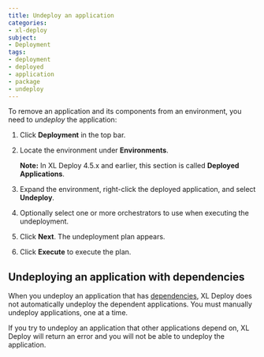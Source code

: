 ```yaml
---
title: Undeploy an application
categories:
- xl-deploy
subject:
- Deployment
tags:
- deployment
- deployed
- application
- package
- undeploy
---
```


To remove an application and its components from an environment, you need to _undeploy_ the application:

1. Click **Deployment** in the top bar.
1. Locate the environment under **Environments**.

    **Note:** In XL Deploy 4.5.x and earlier, this section is called **Deployed Applications**.

1. Expand the environment, right-click the deployed application, and select **Undeploy**.
1. Optionally select one or more orchestrators to use when executing the undeployment.
1. Click **Next**. The undeployment plan appears.
1. Click **Execute** to execute the plan.

## Undeploying an application with dependencies

When you undeploy an application that has [dependencies](/xl-deploy/concept/application-dependencies-in-xl-deploy.html), XL Deploy does not automatically undeploy the dependent applications. You must manually undeploy applications, one at a time.

If you try to undeploy an application that other applications depend on, XL Deploy will return an error and you will not be able to undeploy the application.
